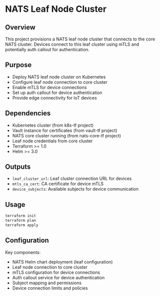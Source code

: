 # NATS Leaf Node Cluster

## Overview

This project provisions a NATS leaf node cluster that connects to the core NATS cluster. Devices connect to this leaf cluster using mTLS and potentially auth callout for authentication.

## Purpose

- Deploy NATS leaf node cluster on Kubernetes
- Configure leaf node connection to core cluster
- Enable mTLS for device connections
- Set up auth callout for device authentication
- Provide edge connectivity for IoT devices

## Dependencies

- Kubernetes cluster (from k8s-tf project)
- Vault instance for certificates (from vault-tf project)
- NATS core cluster running (from nats-core-tf project)
- Leaf node credentials from core cluster
- Terraform >= 1.0
- Helm >= 3.0

## Outputs

- `leaf_cluster_url`: Leaf cluster connection URL for devices
- `mtls_ca_cert`: CA certificate for device mTLS
- `device_subjects`: Available subjects for device communication

## Usage

```bash
terraform init
terraform plan
terraform apply
```

## Configuration

Key components:
- NATS Helm chart deployment (leaf configuration)
- Leaf node connection to core cluster
- mTLS configuration for device connections
- Auth callout service for device authentication
- Subject mapping and permissions
- Device connection limits and policies
